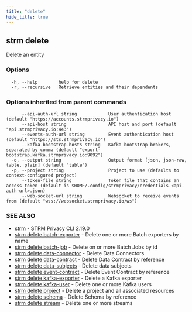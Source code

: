 ```yaml
---
title: "delete"
hide_title: true
---
```

## strm delete

Delete an entity

### Options

```
  -h, --help        help for delete
  -r, --recursive   Retrieve entities and their dependents
```

### Options inherited from parent commands

```
      --api-auth-url string            User authentication host (default "https://accounts.strmprivacy.io")
      --api-host string                API host and port (default "api.strmprivacy.io:443")
      --events-auth-url string         Event authentication host (default "https://sts.strmprivacy.io")
      --kafka-bootstrap-hosts string   Kafka bootstrap brokers, separated by comma (default "export-bootstrap.kafka.strmprivacy.io:9092")
  -o, --output string                  Output format [json, json-raw, table, plain] (default "table")
  -p, --project string                 Project to use (defaults to context-configured project)
      --token-file string              Token file that contains an access token (default is $HOME/.config/strmprivacy/credentials-<api-auth-url>.json)
      --web-socket-url string          Websocket to receive events from (default "wss://websocket.strmprivacy.io/ws")
```

### SEE ALSO

* [strm](docs/04-reference/01-cli-reference/strm/index.md)	 - STRM Privacy CLI 2.19.0
* [strm delete batch-exporter](docs/04-reference/01-cli-reference/strm/delete/batch-exporter.md)	 - Delete one or more Batch exporters by name
* [strm delete batch-job](docs/04-reference/01-cli-reference/strm/delete/batch-job.md)	 - Delete on or more Batch Jobs by id
* [strm delete data-connector](docs/04-reference/01-cli-reference/strm/delete/data-connector.md)	 - Delete Data Connectors
* [strm delete data-contract](docs/04-reference/01-cli-reference/strm/delete/data-contract.md)	 - Delete Data Contract by reference
* [strm delete data-subjects](docs/04-reference/01-cli-reference/strm/delete/data-subjects.md)	 - Delete data subjects
* [strm delete event-contract](docs/04-reference/01-cli-reference/strm/delete/event-contract.md)	 - Delete Event Contract by reference
* [strm delete kafka-exporter](docs/04-reference/01-cli-reference/strm/delete/kafka-exporter.md)	 - Delete a Kafka exporter
* [strm delete kafka-user](docs/04-reference/01-cli-reference/strm/delete/kafka-user.md)	 - Delete one or more Kafka users
* [strm delete project](docs/04-reference/01-cli-reference/strm/delete/project.md)	 - Delete a project and all associated resources
* [strm delete schema](docs/04-reference/01-cli-reference/strm/delete/schema.md)	 - Delete Schema by reference
* [strm delete stream](docs/04-reference/01-cli-reference/strm/delete/stream.md)	 - Delete one or more streams

